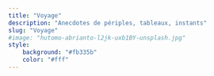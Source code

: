 ```yaml
---
title: "Voyage"
description: "Anecdotes de périples, tableaux, instants"
slug: "Voyage"
#image: "hutomo-abrianto-l2jk-uxb1BY-unsplash.jpg"
style:
    background: "#fb335b"
    color: "#fff"
---
```

